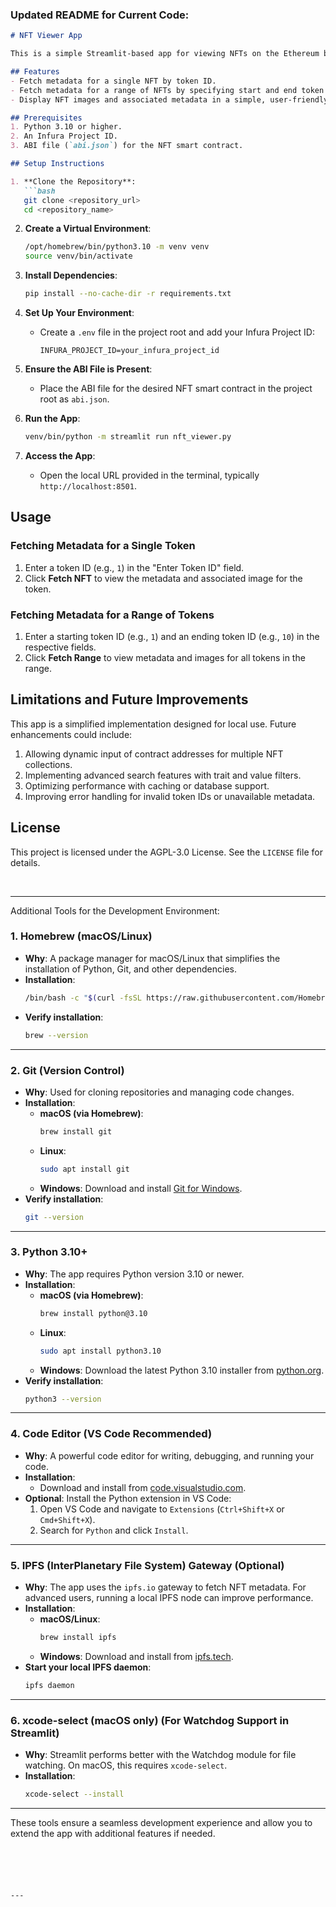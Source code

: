 ### Updated **README** for Current Code:

```markdown
# NFT Viewer App

This is a simple Streamlit-based app for viewing NFTs on the Ethereum blockchain. The app connects to the Ethereum mainnet using Infura and fetches metadata for NFTs in a specified collection.

## Features
- Fetch metadata for a single NFT by token ID.
- Fetch metadata for a range of NFTs by specifying start and end token IDs.
- Display NFT images and associated metadata in a simple, user-friendly web interface.

## Prerequisites
1. Python 3.10 or higher.
2. An Infura Project ID.
3. ABI file (`abi.json`) for the NFT smart contract.

## Setup Instructions

1. **Clone the Repository**:
   ```bash
   git clone <repository_url>
   cd <repository_name>
   ```

2. **Create a Virtual Environment**:
   ```bash
   /opt/homebrew/bin/python3.10 -m venv venv
   source venv/bin/activate
   ```

3. **Install Dependencies**:
   ```bash
   pip install --no-cache-dir -r requirements.txt
   ```

4. **Set Up Your Environment**:
   - Create a `.env` file in the project root and add your Infura Project ID:
     ```env
     INFURA_PROJECT_ID=your_infura_project_id
     ```

5. **Ensure the ABI File is Present**:
   - Place the ABI file for the desired NFT smart contract in the project root as `abi.json`.

6. **Run the App**:
   ```bash
   venv/bin/python -m streamlit run nft_viewer.py
   ```

7. **Access the App**:
   - Open the local URL provided in the terminal, typically `http://localhost:8501`.

## Usage

### **Fetching Metadata for a Single Token**
1. Enter a token ID (e.g., `1`) in the "Enter Token ID" field.
2. Click **Fetch NFT** to view the metadata and associated image for the token.

### **Fetching Metadata for a Range of Tokens**
1. Enter a starting token ID (e.g., `1`) and an ending token ID (e.g., `10`) in the respective fields.
2. Click **Fetch Range** to view metadata and images for all tokens in the range.

## Limitations and Future Improvements
This app is a simplified implementation designed for local use. Future enhancements could include:
1. Allowing dynamic input of contract addresses for multiple NFT collections.
2. Implementing advanced search features with trait and value filters.
3. Optimizing performance with caching or database support.
4. Improving error handling for invalid token IDs or unavailable metadata.

## License
This project is licensed under the AGPL-3.0 License. See the `LICENSE` file for details.

<br>

--------------------------------------------------------------------------------------------------------------------------------------------

Additional Tools for the Development Environment:


### 1. Homebrew (macOS/Linux)
- **Why**: A package manager for macOS/Linux that simplifies the installation of Python, Git, and other dependencies.
- **Installation**:
  ```bash
  /bin/bash -c "$(curl -fsSL https://raw.githubusercontent.com/Homebrew/install/HEAD/install.sh)"
  ```
- **Verify installation**:
  ```bash
  brew --version
  ```

---

### 2. Git (Version Control)
- **Why**: Used for cloning repositories and managing code changes.
- **Installation**:
  - **macOS (via Homebrew)**:
    ```bash
    brew install git
    ```
  - **Linux**:
    ```bash
    sudo apt install git
    ```
  - **Windows**:
    Download and install [Git for Windows](https://git-scm.com/).
- **Verify installation**:
  ```bash
  git --version
  ```

---

### 3. Python 3.10+
- **Why**: The app requires Python version 3.10 or newer.
- **Installation**:
  - **macOS (via Homebrew)**:
    ```bash
    brew install python@3.10
    ```
  - **Linux**:
    ```bash
    sudo apt install python3.10
    ```
  - **Windows**:
    Download the latest Python 3.10 installer from [python.org](https://www.python.org/downloads/).
- **Verify installation**:
  ```bash
  python3 --version
  ```

---

### 4. Code Editor (VS Code Recommended)
- **Why**: A powerful code editor for writing, debugging, and running your code.
- **Installation**:
  - Download and install from [code.visualstudio.com](https://code.visualstudio.com/).
- **Optional**: Install the Python extension in VS Code:
  1. Open VS Code and navigate to `Extensions` (`Ctrl+Shift+X` or `Cmd+Shift+X`).
  2. Search for `Python` and click `Install`.

---

### 5. IPFS (InterPlanetary File System) Gateway (Optional)
- **Why**: The app uses the `ipfs.io` gateway to fetch NFT metadata. For advanced users, running a local IPFS node can improve performance.
- **Installation**:
  - **macOS/Linux**:
    ```bash
    brew install ipfs
    ```
  - **Windows**:
    Download and install from [ipfs.tech](https://ipfs.tech/).
- **Start your local IPFS daemon**:
  ```bash
  ipfs daemon
  ```

---

### 6. xcode-select (macOS only) (For Watchdog Support in Streamlit)
- **Why**: Streamlit performs better with the Watchdog module for file watching. On macOS, this requires `xcode-select`.
- **Installation**:
  ```bash
  xcode-select --install
  ```

---

These tools ensure a seamless development experience and allow you to extend the app with additional features if needed.
```





---


